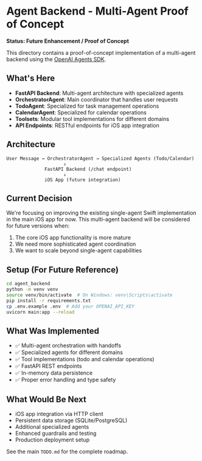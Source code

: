 # Agent Backend - Multi-Agent Proof of Concept

**Status: Future Enhancement / Proof of Concept**

This directory contains a proof-of-concept implementation of a multi-agent backend using the [OpenAI Agents SDK](https://github.com/openai/openai-python-agents). 

## What's Here

- **FastAPI Backend**: Multi-agent architecture with specialized agents
- **OrchestratorAgent**: Main coordinator that handles user requests
- **TodoAgent**: Specialized for task management operations  
- **CalendarAgent**: Specialized for calendar operations
- **Toolsets**: Modular tool implementations for different domains
- **API Endpoints**: RESTful endpoints for iOS app integration

## Architecture

```
User Message → OrchestratorAgent → Specialized Agents (Todo/Calendar)
                     ↓
              FastAPI Backend (/chat endpoint)
                     ↓  
              iOS App (future integration)
```

## Current Decision

We're focusing on improving the existing single-agent Swift implementation in the main iOS app for now. This multi-agent backend will be considered for future versions when:

1. The core iOS app functionality is more mature
2. We need more sophisticated agent coordination 
3. We want to scale beyond single-agent capabilities

## Setup (For Future Reference)

```bash
cd agent_backend
python -m venv venv
source venv/bin/activate  # On Windows: venv\Scripts\activate
pip install -r requirements.txt
cp .env.example .env  # Add your OPENAI_API_KEY
uvicorn main:app --reload
```

## What Was Implemented

- ✅ Multi-agent orchestration with handoffs
- ✅ Specialized agents for different domains
- ✅ Tool implementations (todo and calendar operations)
- ✅ FastAPI REST endpoints
- ✅ In-memory data persistence
- ✅ Proper error handling and type safety

## What Would Be Next

- iOS app integration via HTTP client
- Persistent data storage (SQLite/PostgreSQL)
- Additional specialized agents
- Enhanced guardrails and testing
- Production deployment setup

See the main `TODO.md` for the complete roadmap. 